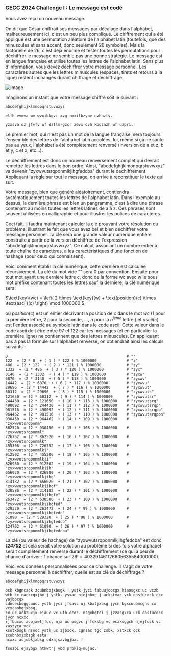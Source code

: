 ### GECC 2024 Challenge I : Le message est codé
Vous avez reçu un nouveau message.

On dit que César chiffrait ses messages par décalage dans l'alphabet, malheureusement ici, c'est un peu plus compliqué.
Le chiffrement qui a été appliqué est une permutation aléatoire de l'alphabet latin (toutefois, que des minuscules et sans accent, donc seulement 26 symboles).
Mais la factorielle de 26, c'est déjà énorme et tester toutes les permutations pour déchiffrer le message ne semble pas une bonne stratégie.
Le message est en langue française et utilise toutes les lettres de l'alphabet latin. Sans plus d'information, vous devez déchiffrer votre message personnel.
Les caractères autres que les lettres minuscules (espaces, tirets et retours à la ligne) restent inchangés durant chiffrage et déchiffrage.


![image](https://github.com/MunMaks/GECC-2024/assets/98954111/039b697c-3e5c-47ed-895a-b2dc60aa370e)

Imaginons un instant que votre message chiffré soit le suivant :
```
abcdefghijklmnopqrstuvwxyz

elfh evmva wv wvxibkgvi xvg rmxilbzyov nvhhztv.

yzxsva oz jfvfv wf dztlm-gzcr zevx ovh kbqznzh wf uzpri.
```


Le premier mot, qui n'est pas un mot de la langue française, sera toujours l'ensemble des lettres de l'alphabet latin accolées.
Ici, même si ça ne saute pas au yeux, l'alphabet a été complètement renversé (inversion de a et z, b et y, c et x, etc...).

Le déchiffrement est donc un nouveau renversement complet qui devrait remettre les lettres dans le bon ordre.
Ainsi, "abcdefghijklmonpqrstuvwxyz" va devenir "zyxwvutsrqponmlkjihgfedcba" durant le déchiffrement.
Appliquant la règle sur tout le message, on arrive à reconstituer le texte qui suit.


Votre message, bien que généré aléatoirement, contiendra systématiquement toutes les lettres de l'alphabet latin.
Dans l'exemple au dessus, la dernière phrase est bien un pangramme, c'est à dire une phrase contenant au moins toutes les lettres latines de a à z.
Ces phrases sont souvent utilisées en calligraphie et pour illustrer les polices de caractères.


Ceci fait, il faudra maintenant calculer la clé prouvant votre résolution du problème; illustrant le fait que vous avez bel et bien déchiffrer votre message personnel.
La clé sera une grande valeur numérique entière construite à partir de la version déchiffrée de l'expression "abcdefghijklmonpqrstuvwxyz".
Ce calcul, associant un nombre entier à toute chaîne de caractères, a les caractéristiques d'une fonction de hashage (pour ceux qui connaissent).


Voici comment établir la clé numérique, cette dernière est calculée récursivement.
La clé du mot vide "" sera 0 par convention.
Ensuite pour tout mot ayant une dernière lettre c, donc de la forme wc avec w le sous mot préfixe contenant toutes les lettres sauf la dernière, la clé numérique sera:


$\\text{key}(wc) = \left( 2 \times \text{key}(w) + \text{position}(c) \times \text{ascii}(c) \right) \mod 1000000 \$


où $position(c)$ est un entier décrivant la position de $c$ dans le mot $wc$ ($1$ pour la première lettre, $2$ pour la seconde, ..., $n$ pour la $n^{ième}$ lettre )
et $ascii(c)$ est l'entier associé au symbole latin dans le code ascii.
Cette valeur dans le code ascii doit être entre $97$ et $122$ car les messages (et en particulier la première ligne) ne contiennent que des lettres minuscules.
En appliquant pas à pas la formule sur l'alphabet renversé, on obtiendrait ainsi les calculs suivants :

```
0                                                    # ""
122  = (2 * 0  + ( 1 ) * 122 ) % 1000000             # "z"
486  = (2 * 122  + ( 2 ) * 121 ) % 1000000           # "zy"
1332  = (2 * 486  + ( 3 ) * 120 ) % 1000000          # "zyx"
3140  = (2 * 1332  + ( 4 ) * 119 ) % 1000000         # "zyxw"
6870  = (2 * 3140  + ( 5 ) * 118 ) % 1000000         # "zyxwv"
14442  = (2 * 6870  + ( 6 ) * 117 ) % 1000000        # "zyxwvu"
29696  = (2 * 14442  + ( 7 ) * 116 ) % 1000000       # "zyxwvut"
60312  = (2 * 29696  + ( 8 ) * 115 ) % 1000000       # "zyxwvuts"
121650  = (2 * 60312  + ( 9 ) * 114 ) % 1000000      # "zyxwvutsr"
244430  = (2 * 121650  + ( 10 ) * 113 ) % 1000000    # "zyxwvutsrq"
490092  = (2 * 244430  + ( 11 ) * 112 ) % 1000000    # "zyxwvutsrqp"
981516  = (2 * 490092  + ( 12 ) * 111 ) % 1000000    # "zyxwvutsrqpo"
964462  = (2 * 981516  + ( 13 ) * 110 ) % 1000000    # "zyxwvutsrqpon"
930450  = (2 * 964462  + ( 14 ) * 109 ) % 1000000    # "zyxwvutsrqponm"
862520  = (2 * 930450  + ( 15 ) * 108 ) % 1000000    # "zyxwvutsrqponml"
726752  = (2 * 862520  + ( 16 ) * 107 ) % 1000000    # "zyxwvutsrqponmlk"
455306  = (2 * 726752  + ( 17 ) * 106 ) % 1000000    # "zyxwvutsrqponmlkj"
912502  = (2 * 455306  + ( 18 ) * 105 ) % 1000000    # "zyxwvutsrqponmlkji"
826980  = (2 * 912502  + ( 19 ) * 104 ) % 1000000    # "zyxwvutsrqponmlkjih"
656020  = (2 * 826980  + ( 20 ) * 103 ) % 1000000    # "zyxwvutsrqponmlkjihg"
314182  = (2 * 656020  + ( 21 ) * 102 ) % 1000000    # "zyxwvutsrqponmlkjihgf"
630586  = (2 * 314182  + ( 22 ) * 101 ) % 1000000    # "zyxwvutsrqponmlkjihgfe"
263472  = (2 * 630586  + ( 23 ) * 100 ) % 1000000    # "zyxwvutsrqponmlkjihgfed"
529320  = (2 * 263472  + ( 24 ) * 99 ) % 1000000     # "zyxwvutsrqponmlkjihgfedc"
61090  = (2 * 529320  + ( 25 ) * 98 ) % 1000000      # "zyxwvutsrqponmlkjihgfedcb"
124702  = (2 * 61090  + ( 26 ) * 97 ) % 1000000      # "zyxwvutsrqponmlkjihgfedcba"
```



La clé (ou valeur de hachage) de "zyxwvutsrqponmlkjihgfedcba" est donc <b><i>124702</i></b> et cela serait votre solution au problème
si des fois votre alphabet serait complètement renversé durant le déchiffrement 
(ce qui a peu de chance d'arriver : $1$ chance sur $26! = 403291461126605635584000000$).

Voici vos données personnalisées pour ce challenge. Il s'agit de votre message personnel à déchiffrer, quelle est sa clé de déchiffrage ?

```
abcdefghijklmnopqrstuvwxyz

ock kbgncack zcubnbxjxbsgk ! ystk jyci fabuujoocgx ktaosgxc uc vczb
wtb kc eackcgxjbx j ystk. ysxac njejnbxc j ackstvac vck easfucock ckx yajbocgx
cdncexbsggcuuc. ystk jyci jfsavc uj kbxtjxbsg jycn bgxcuubmcgnc cx vcxcaobgjxbsg,
cx uc acktuxjx ejauc vc utb-ococ. nsgxbgtci j jzzasgxca uck easfucock jycn ncxxc
rjfbucxc acojawtjfuc, nja uc osgvc j fcksbg vc ecaksggck njejfuck vc xastyca vck
ksutxbsgk nsooc ystk uc zjbxck. cgnsac tgc zsbk, xstxck ock zcubnbxjxbsgk esta
ncxxc acjubkjxbsg cdxajsavbgjbac !

fsozbi ejaybgx htkwt'j vbd prbklq-mujnc.
```


